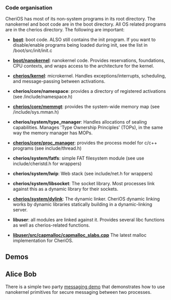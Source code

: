 
### Code organisation

CheriOS has most of its non-system programs in its root directory.
The nanokernel and boot code are in the boot directory.
All OS related programs are in the cherios directory.
The following are important:

* [__boot__](boot.md): boot code. ALSO still contains the init program. If you want to disable/enable programs being loaded during init, see the list in /boot/src/init/init.c
* [__boot/nanokernel__](nanokernel.md): nanokernel code. Provides reservations, foundations, CPU contexts, and wraps access to the architecture for the kernel.


* [__cherios/kernel__](microkernel.md): microkernel. Handles exceptions/interrupts, scheduling, and message-passing between activations.


* __cherios/core/namespace__: provides a directory of registered activations (see /include/namespace.h)
* [__cherios/core/memmgt__](memman.md): provides the system-wide memory map (see /include/sys.mman.h)
* __cherios/system/type_manager__: Handles allocations of sealing capabilities. Manages 'Type Ownership Principles' (TOPs), in the same way the memory manager has MOPs.
* [__cherios/core/proc_manager__](proc.md): provides the process model for c/c++ programs (see include/thread.h)

* __cherios/system/fatfs__: simple FAT filesystem module (see use include/cheristd.h for wrappers)
* __cherios/system/lwip__: Web stack (see include/net.h for wrappers)
* __cherios/system/libsocket__: The socket library. Most processes link against this as a dynamic library for their sockets.
* [__cherios/system/dylink__](dylink.md): The dynamic linker. CheriOS dynamic linking works by dynamic libraries statically building in a dynamic-linking server.

* __libuser__: all modules are linked against it. Provides several libc functions as well as cherios-related functions.
* [__libuser/src/capmalloc/capmalloc_slabs.cpp__](malloc.md) The latest malloc implementation for CheriOS. 
## Demos

## Alice Bob

There is a simple two party [messaging demo](../demos/alice_bob/README.txt) that demonstrates how to use nanokernel primitives for secure messaging between two processes.
